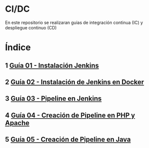 # CI/DC
En este repositorio se realizaran guias de integración continua (IC) y despliegue continuo (CD)

# Índice
## 1 [Guía 01 - Instalación Jenkins](instalacion-jenkins/instalacion-jenkins.md)

## 2 [Guía 02 - Instalación de Jenkins en Docker](instalacion-jenkins-docker/instalacion-jenkins-docker.md)

## 3 [Guía 03 - Pipeline en Jenkins](pipeline-jenkins/pipeline-jenkins.md)

## 4 [Guía 04 - Creación de Pipeline en PHP y Apache](pipeline-jenkins-php/pipeline-php.md)

## 5 [Guía 05 - Creación de Pipeline en Java](pipeline-java-tomcat/pipeline-java-tomcat.md)
